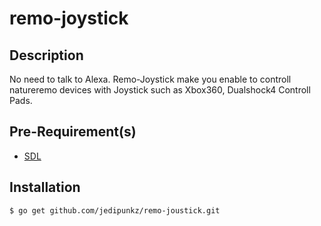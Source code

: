 # remo-joystick

## Description

No need to talk to Alexa. Remo-Joystick make you enable to controll natureremo devices with Joystick such as Xbox360, Dualshock4 Controll Pads.

## Pre-Requirement(s)

- [SDL](https://www.libsdl.org/)

## Installation

```bash
$ go get github.com/jedipunkz/remo-joustick.git
```

